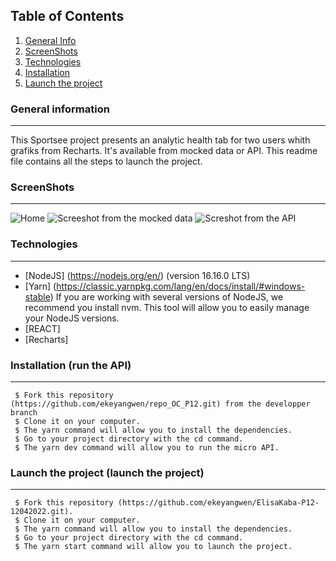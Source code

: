 ## Table of Contents
1. [General Info](#general-info)
2. [ScreenShots](#screenshots)
3. [Technologies](#technologies)
4. [Installation](#installation)
5. [Launch the project](#launch)
### General information
***
This Sportsee project presents an analytic health tab for two users whith grafiks from Recharts. It's available from mocked data or API.
This readme file contains all the steps to launch the project.

### ScreenShots
***

![Home](https://user-images.githubusercontent.com/81231487/179772487-6009bcfe-8231-48d0-b9ce-feef034e4706.png)
![Screeshot from the mocked data](https://user-images.githubusercontent.com/81231487/179772648-079b69c3-d4b8-4295-b14b-82d12b9eb1df.png)
![Screshot from the API](https://user-images.githubusercontent.com/81231487/179772870-67fcea0d-f7b8-49f7-9748-b6a4675dfa97.png)

### Technologies
***
 * [NodeJS] (https://nodejs.org/en/) (version 16.16.0 LTS)
 * [Yarn] (https://classic.yarnpkg.com/lang/en/docs/install/#windows-stable)
  If you are working with several versions of NodeJS, we recommend you install nvm. This tool will allow you to easily manage your NodeJS versions.
 * [REACT]
 * [Recharts]
  
### Installation (run the API)
***
```
 $ Fork this repository (https://github.com/ekeyangwen/repo_OC_P12.git) from the developper branch
 $ Clone it on your computer.
 $ The yarn command will allow you to install the dependencies.
 $ Go to your project directory with the cd command.
 $ The yarn dev command will allow you to run the micro API.
```  
### Launch the project (launch the project)
***
```
 $ Fork this repository (https://github.com/ekeyangwen/ElisaKaba-P12-12042022.git).
 $ Clone it on your computer.
 $ The yarn command will allow you to install the dependencies.
 $ Go to your project directory with the cd command.
 $ The yarn start command will allow you to launch the project.
```
